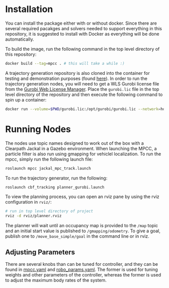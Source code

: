 # Installation
You can install the package either with or without docker. Since there are several required pacakges and solvers needed to support everything in this repository, it is suggested to install with Docker as everything will be done automatically. 

To build the image, run the following command in the top level directory of this repository:

```bash
docker build --tag=mpcc . # this will take a while :)
```

A trajectory generation repository is also cloned into the container for testing and demonstration purposes (found [here](https://github.com/nocholasrift/robust_fast_navigation.git)). In order to run the trajectory generation nodes, you will need to get a WLS Gurobi license file from the [Gurobi Web License Manager](https://license.gurobi.com/manager/licenses). Place the `gurobi.lic` file in the top level directory of the repository and then execute the following command to spin up a container:

```bash
docker run --volume=$PWD/gurobi.lic:/opt/gurobi/gurobi.lic --network=host -it mpcc
```

# Running Nodes
The nodes use topic names designed to work out of the box with a Clearpath Jackal in a Gazebo environment. When launching the MPCC, a particle filter is also run using gmapping for vehiclel localization. To run the mpcc, simply run the following launch file:

```bash
roslaunch mpcc jackal_mpc_track.launch
```

To run the trajectory generator, run the following:

```bash
roslaunch cbf_tracking planner_gurobi.launch
```

To view the planning process, you can open an rviz pane by using the rviz configuration in `rviz/`:

```bash
# run in top level directory of project
rviz -d rviz/planner.rviz
```

The planner will wait until an occupancy map is provided to the `/map` topic and an initial start value is published to `/gmapping/odometry`. To give a goal, publish one to `/move_base_simple/goal` in the command line or in rviz.

## Adjusting Parameters
There are several knobs than can be tuned for controller, and they can be found in [mpcc.yaml](./params/mpcc.yaml) and [robo_params.yaml](./params/robo_params.yaml). The former is used for tuning weights and other parameters of the controller, whereas the former is used to adjust the maximum body rates of the system.

